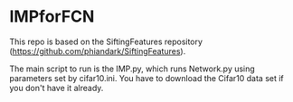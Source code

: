 # IMPforFCN
This repo is based on the SiftingFeatures repository (https://github.com/phiandark/SiftingFeatures). 

The main script to run is the IMP.py, which runs Network.py using parameters set by cifar10.ini. You have to download the Cifar10 data set if you don't have it already. 

